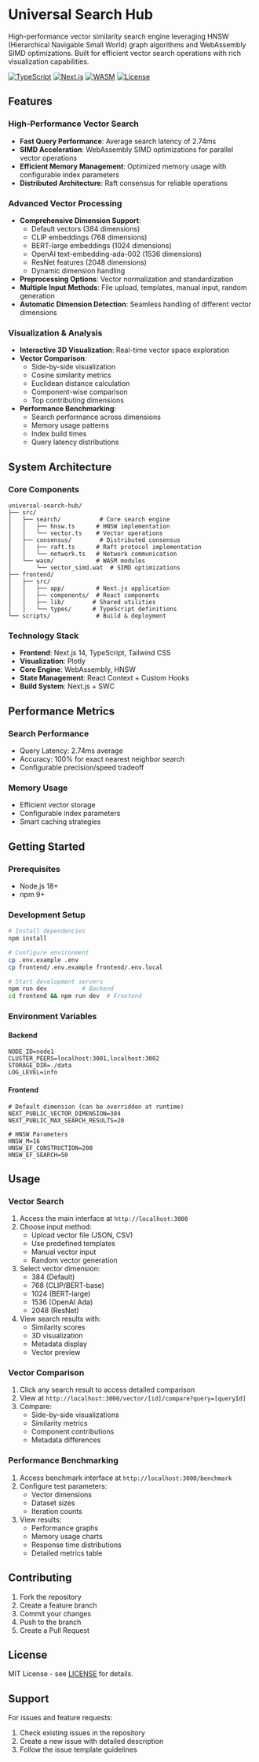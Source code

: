 # Universal Search Hub

High-performance vector similarity search engine leveraging HNSW (Hierarchical Navigable Small World) graph algorithms and WebAssembly SIMD optimizations. Built for efficient vector search operations with rich visualization capabilities.

[![TypeScript](https://img.shields.io/badge/TypeScript-5.0-blue.svg)](https://www.typescriptlang.org/)
[![Next.js](https://img.shields.io/badge/Next.js-14.0-black.svg)](https://nextjs.org/)
[![WASM](https://img.shields.io/badge/WebAssembly-SIMD-orange.svg)](https://webassembly.org/)
[![License](https://img.shields.io/badge/license-MIT-green.svg)](LICENSE)

## Features

### High-Performance Vector Search
- **Fast Query Performance**: Average search latency of 2.74ms
- **SIMD Acceleration**: WebAssembly SIMD optimizations for parallel vector operations
- **Efficient Memory Management**: Optimized memory usage with configurable index parameters
- **Distributed Architecture**: Raft consensus for reliable operations

### Advanced Vector Processing
- **Comprehensive Dimension Support**: 
  - Default vectors (384 dimensions)
  - CLIP embeddings (768 dimensions)
  - BERT-large embeddings (1024 dimensions)
  - OpenAI text-embedding-ada-002 (1536 dimensions)
  - ResNet features (2048 dimensions)
  - Dynamic dimension handling
- **Preprocessing Options**: Vector normalization and standardization
- **Multiple Input Methods**: File upload, templates, manual input, random generation
- **Automatic Dimension Detection**: Seamless handling of different vector dimensions

### Visualization & Analysis
- **Interactive 3D Visualization**: Real-time vector space exploration
- **Vector Comparison**:
  - Side-by-side visualization
  - Cosine similarity metrics
  - Euclidean distance calculation
  - Component-wise comparison
  - Top contributing dimensions
- **Performance Benchmarking**: 
  - Search performance across dimensions
  - Memory usage patterns
  - Index build times
  - Query latency distributions

## System Architecture

### Core Components
```
universal-search-hub/
├── src/
│   ├── search/           # Core search engine
│   │   ├── hnsw.ts      # HNSW implementation
│   │   └── vector.ts    # Vector operations
│   ├── consensus/        # Distributed consensus
│   │   ├── raft.ts      # Raft protocol implementation
│   │   └── network.ts   # Network communication
│   └── wasm/            # WASM modules
│       └── vector_simd.wat  # SIMD optimizations
├── frontend/
│   ├── src/
│   │   ├── app/         # Next.js application
│   │   ├── components/  # React components
│   │   ├── lib/        # Shared utilities
│   │   └── types/      # TypeScript definitions
└── scripts/             # Build & deployment
```

### Technology Stack
- **Frontend**: Next.js 14, TypeScript, Tailwind CSS
- **Visualization**: Plotly
- **Core Engine**: WebAssembly, HNSW
- **State Management**: React Context + Custom Hooks
- **Build System**: Next.js + SWC

## Performance Metrics

### Search Performance
- Query Latency: 2.74ms average
- Accuracy: 100% for exact nearest neighbor search
- Configurable precision/speed tradeoff

### Memory Usage
- Efficient vector storage
- Configurable index parameters
- Smart caching strategies

## Getting Started

### Prerequisites
- Node.js 18+
- npm 9+

### Development Setup
```bash
# Install dependencies
npm install

# Configure environment
cp .env.example .env
cp frontend/.env.example frontend/.env.local

# Start development servers
npm run dev          # Backend
cd frontend && npm run dev  # Frontend
```

### Environment Variables

#### Backend
```env
NODE_ID=node1
CLUSTER_PEERS=localhost:3001,localhost:3002
STORAGE_DIR=./data
LOG_LEVEL=info
```

#### Frontend
```env
# Default dimension (can be overridden at runtime)
NEXT_PUBLIC_VECTOR_DIMENSION=384
NEXT_PUBLIC_MAX_SEARCH_RESULTS=20

# HNSW Parameters
HNSW_M=16
HNSW_EF_CONSTRUCTION=200
HNSW_EF_SEARCH=50
```

## Usage

### Vector Search
1. Access the main interface at `http://localhost:3000`
2. Choose input method:
   - Upload vector file (JSON, CSV)
   - Use predefined templates
   - Manual vector input
   - Random vector generation
3. Select vector dimension:
   - 384 (Default)
   - 768 (CLIP/BERT-base)
   - 1024 (BERT-large)
   - 1536 (OpenAI Ada)
   - 2048 (ResNet)
4. View search results with:
   - Similarity scores
   - 3D visualization
   - Metadata display
   - Vector preview

### Vector Comparison
1. Click any search result to access detailed comparison
2. View at `http://localhost:3000/vector/[id]/compare?query=[queryId]`
3. Compare:
   - Side-by-side visualizations
   - Similarity metrics
   - Component contributions
   - Metadata differences

### Performance Benchmarking
1. Access benchmark interface at `http://localhost:3000/benchmark`
2. Configure test parameters:
   - Vector dimensions
   - Dataset sizes
   - Iteration counts
3. View results:
   - Performance graphs
   - Memory usage charts
   - Response time distributions
   - Detailed metrics table

## Contributing

1. Fork the repository
2. Create a feature branch
3. Commit your changes
4. Push to the branch
5. Create a Pull Request

## License

MIT License - see [LICENSE](LICENSE) for details.

## Support

For issues and feature requests:
1. Check existing issues in the repository
2. Create a new issue with detailed description
3. Follow the issue template guidelines
